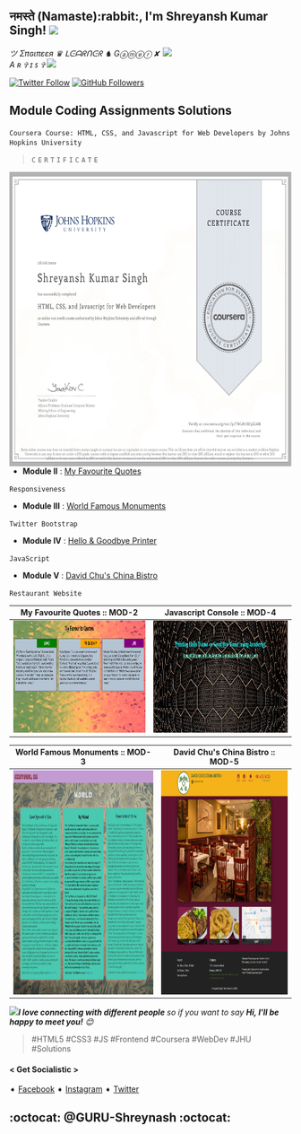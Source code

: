 <h2>नमस्ते (Namaste):rabbit:, I'm Shreyansh Kumar Singh! <img src="https://media.giphy.com/media/12oufCB0MyZ1Go/giphy.gif" width="50"></h2>
<img align='right' src="https://media.giphy.com/media/ukMiDlCmdv2og/giphy.gif" width="230">
<p><em>ツ Σπɢιπεεя ♛ ᒪᕮᗩᖇᑎᕮᖇ ♞ Gⓐⓜⓔⓡ ✘ A ʀ ✞ ɪ ꜱ ✞ <img src="https://media.giphy.com/media/WUlplcMpOCEmTGBtBW/giphy.gif" width="30"> 
</em></p>

[![Twitter Follow](https://img.shields.io/twitter/follow/GURU_Shreyansh?&style=social)](https://twitter.com/intent/user?screen_name=GURU_Shreyansh)
[![GitHub Followers](https://img.shields.io/github/followers/guru-shreyansh?label=Follow%20Me%21&style=social&link=https://github.com/guru-shreyansh)](https://github.com/guru-shreyansh)

## Module Coding Assignments Solutions

`Coursera Course: HTML, CSS, and Javascript for Web Developers by Johns Hopkins University`

>`C`
>`E`
>`R`
>`T`
>`I`
>`F`
>`I`
>`C`
>`A`
>`T`
>`E`

<img align='right' src="Coursera+HTML-CSS-JavaScript.jpg" height="525" widht="630">

* **Module II** : [My Favourite Quotes](https://guru-shreyansh.github.io/WebDev_JHU_HTML-CSS-JS/Module-2_Responsiveness/index1.html)

`Responsiveness`
* **Module III** : [World Famous Monuments](https://guru-shreyansh.github.io/WebDev_JHU_HTML-CSS-JS/Module-3_TwitterBootstrap/index2.html)

`Twitter Bootstrap`
* **Module IV** : [Hello & Goodbye Printer](https://guru-shreyansh.github.io/WebDev_JHU_HTML-CSS-JS/Module-4_JavaScript/index3.html)

`JavaScript`
* **Module V** : [David Chu's China Bistro](https://guru-shreyansh.github.io/WebDev_JHU_HTML-CSS-JS/Module-5_Restaurant/index4.html)

`Restaurant Website`


| My Favourite Quotes :: MOD-2 | Javascript Console :: MOD-4 |
| ------------- | ------------- |
| <img src="Output-Screenshots/Output-Screenshot-MOD.2.jpg" width=500 height=200> | <img src="Output-Screenshots/Output-Screenshot-MOD.4.jpg" width=500 height=200> |


| World Famous Monuments :: MOD-3 | David Chu's China Bistro :: MOD-5 |
| ------------- | ------------- |
| <img src="Output-Screenshots/Output-Screenshot-MOD.3.jpg" width=500 height=400> | <img src="Output-Screenshots/Output-Screenshot-MOD.5.jpg" width=500 height=400> |


<img src="https://media.giphy.com/media/LnQjpWaON8nhr21vNW/giphy.gif" width="60"><em><b>I love connecting with different people</b> so if you want to say <b>Hi, I'll be happy to meet you!</b> 😊</em>

> #HTML5 #CSS3 #JS #Frontend #Coursera #WebDev #JHU #Solutions

#### < Get Socialistic >
➧ [Facebook](https://www.facebook.com/guru.shreyansh)
➧ [Instagram](https://www.instagram.com/guru_shreyansh)
➧ [Twitter](https://twitter.com/GURU_Shreyansh)

## :octocat: @GURU-Shreynash :octocat:
